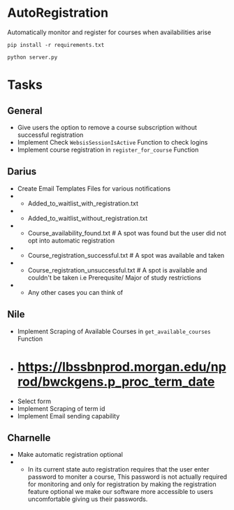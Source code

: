 # AutoRegistration
Automatically monitor and register for courses when availabilities arise

```pip install -r requirements.txt```

```python server.py```

# Tasks 
## General 
* Give users the option to remove a course subscription without successful registration
* Implement Check ```WebsisSessionIsActive``` Function to check logins
* Implement course registration in ```register_for_course``` Function
  
## Darius 
* Create Email Templates Files for various notifications 
* * Added_to_waitlist_with_registration.txt
* * Added_to_waitlist_without_registration.txt
* * Course_availability_found.txt # A spot was found but the user did not opt into automatic registration
* * Course_registration_successful.txt # A spot was available and taken
* * Course_registration_unsuccessful.txt # A spot is available and couldn't be taken i.e Prerequsite/ Major of study restrictions
* * Any other cases you can think of
## Nile
* Implement Scraping of Available Courses in ```get_available_courses``` Function  
* # https://lbssbnprod.morgan.edu/nprod/bwckgens.p_proc_term_date
* Select form 
* Implement Scraping of term id
* Implement Email sending capability
## Charnelle 
* Make automatic registration optional
* * In its current state auto registration requires that the user enter password to moniter a course, This password is not actually required for monitoring and only for registration by making the registration feature optional we make our software more accessible to users uncomfortable giving us their passwords.